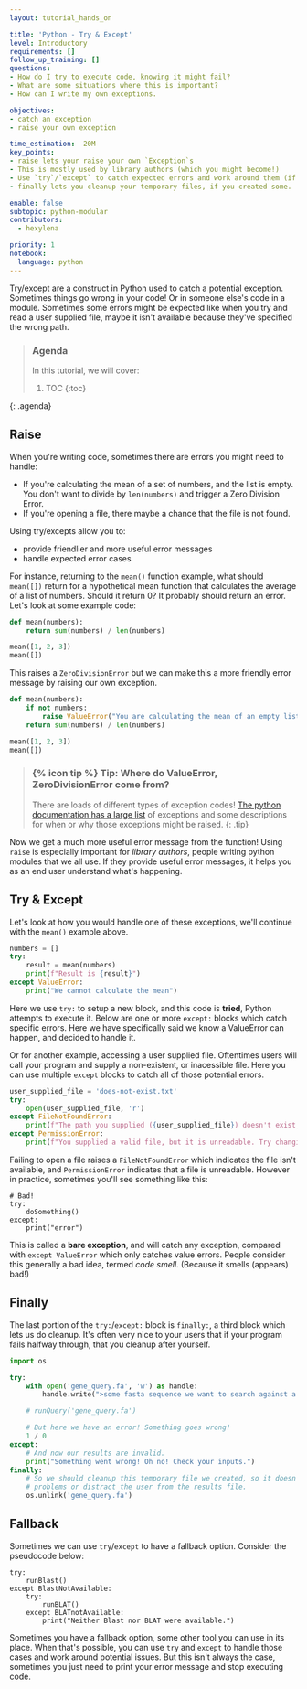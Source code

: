 ```yaml
---
layout: tutorial_hands_on

title: 'Python - Try & Except'
level: Introductory
requirements: []
follow_up_training: []
questions:
- How do I try to execute code, knowing it might fail?
- What are some situations where this is important?
- How can I write my own exceptions.

objectives:
- catch an exception
- raise your own exception

time_estimation:  20M
key_points:
- raise lets your raise your own `Exception`s
- This is mostly used by library authors (which you might become!)
- Use `try`/`except` to catch expected errors and work around them (if possible)
- finally lets you cleanup your temporary files, if you created some.

enable: false
subtopic: python-modular
contributors:
  - hexylena

priority: 1
notebook:
  language: python
---
```


Try/except are a construct in Python used to catch a potential exception. Sometimes things go wrong in your code! Or in someone else's code in a module. Sometimes some errors might be expected like when you try and read a user supplied file, maybe it isn't available because they've specified the wrong path.

> ### Agenda
>
> In this tutorial, we will cover:
>
> 1. TOC
> {:toc}
>
{: .agenda}

## Raise

When you're writing code, sometimes there are errors you might need to handle:

- If you're calculating the mean of a set of numbers, and the list is empty. You don't want to divide by `len(numbers)` and trigger a Zero Division Error.
- If you're opening a file, there maybe a chance that the file is not found.

Using try/excepts allow you to:

- provide friendlier and more useful error messages
- handle expected error cases

For instance, returning to the `mean()` function example, what should `mean([])` return for a hypothetical mean function that calculates the average of a list of numbers. Should it return 0? It probably should return an error. Let's look at some example code:


```python
def mean(numbers):
    return sum(numbers) / len(numbers)

mean([1, 2, 3])
mean([])
```

This raises a `ZeroDivisionError` but we can make this a more friendly error message by raising our own exception.

```python
def mean(numbers):
    if not numbers:
        raise ValueError("You are calculating the mean of an empty list, which is not possible.")
    return sum(numbers) / len(numbers)

mean([1, 2, 3])
mean([])
```

> ### {% icon tip %} Tip: Where do ValueError, ZeroDivisionError come from?
> There are loads of different types of exception codes! [The python documentation has a large list](https://docs.python.org/3/library/exceptions.html) of exceptions and some descriptions for when or why those exceptions might be raised.
{: .tip}

Now we get a much more useful error message from the function! Using `raise` is especially important for *library authors*, people writing python modules that we all use. If they provide useful error messages, it helps you as an end user understand what's happening.

## Try & Except

Let's look at how you would handle one of these exceptions, we'll continue with the `mean()` example above.

```python
numbers = []
try:
    result = mean(numbers)
    print(f"Result is {result}")
except ValueError:
    print("We cannot calculate the mean")
```

Here we use `try:` to setup a new block, and this code is **tried**, Python attempts to execute it. Below are one or more `except:` blocks which catch specific errors. Here we have specifically said we know a ValueError can happen, and decided to handle it.

Or for another example, accessing a user supplied file. Oftentimes users will call your program and supply a non-existent, or inacessible file. Here you can use multiple `except` blocks to catch all of those potential errors.

```python
user_supplied_file = 'does-not-exist.txt'
try:
    open(user_supplied_file, 'r')
except FileNotFoundError:
    print(f"The path you supplied ({user_supplied_file}) doesn't exist, please double check it!")
except PermissionError:
    print(f"You supplied a valid file, but it is unreadable. Try changing it's permissions with `chmod +r {user_supplied_file}`")
```

Failing to open a file raises a `FileNotFoundError` which indicates the file isn't available, and `PermissionError` indicates that a file is unreadable. However in practice, sometimes you'll see something like this:

```
# Bad!
try:
    doSomething()
except:
    print("error")
```

This is called a **bare exception**, and will catch any exception, compared with `except ValueError` which only catches value errors. People consider this generally a bad idea, termed *code smell*. (Because it smells (appears) bad!)

## Finally

The last portion of the `try:`/`except:` block is `finally:`, a third block which lets us do cleanup. It's often very nice to your users that if your program fails halfway through, that you cleanup after yourself.

```python
import os

try:
    with open('gene_query.fa', 'w') as handle:
        handle.write(">some fasta sequence we want to search against a database")

    # runQuery('gene_query.fa')

    # But here we have an error! Something goes wrong!
    1 / 0
except:
    # And now our results are invalid.
    print("Something went wrong! Oh no! Check your inputs.")
finally:
    # So we should cleanup this temporary file we created, so it doesn't cause
    # problems or distract the user from the results file.
    os.unlink('gene_query.fa')
```

## Fallback

Sometimes we can use `try`/`except` to have a fallback option. Consider the pseudocode below:

```
try:
    runBlast()
except BlastNotAvailable:
    try:
        runBLAT()
    except BLATnotAvailable:
        print("Neither Blast nor BLAT were available.")
```

Sometimes you have a fallback option, some other tool you can use in its place. When that's possible, you can use `try` and `except` to handle those cases and work around potential issues. But this isn't always the case, sometimes you just need to print your error message and stop executing code.
